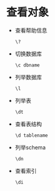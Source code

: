# 查看对象<a name="ZH-CN_TOPIC_0241704261"></a>

-   查看帮助信息

    ```
    \?
    ```

-   切换数据库

    ```
    \c dbname
    ```

-   列举数据库

    ```
    \l
    ```


-   列举表

    ```
    \dt
    ```


-   查看表结构

    ```
    \d tablename
    ```


-   列举schema

    ```
    \dn
    ```


-   查看索引

    ```
    \di
    ```


